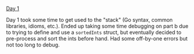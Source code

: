[Day 1](https://adventofcode.com/2020/day/1)

Day 1 took some time to get used to the "stack" (Go syntax, common libraries, idioms, etc.). Ended up taking some time debugging on part b due to trying to define and use a `sortedInts` struct, but eventually decided to pre-process and sort the ints before hand. Had some off-by-one errors but not too long to debug.
